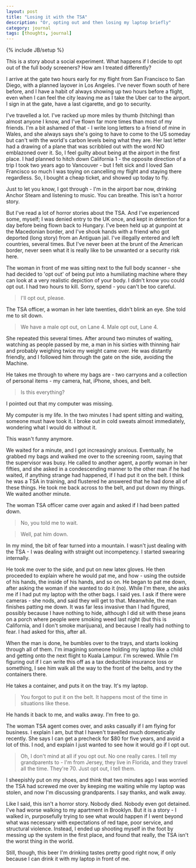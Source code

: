 ```yaml
---
layout: post
title: "Losing it with the TSA"
description: "Or, opting out and then losing my laptop briefly"
category: journal
tags: [thoughts, journal]
---
```

{% include JB/setup %}

This is a story about a social experiment. What happens if I decide to opt out of the full body screeners? How am I treated differently?

I arrive at the gate two hours early for my flight from San Francisco to San Diego, with a planned layover in Los Angeles. I've never flown south of here before, and I have a habit of always showing up two hours before a flight, even when I can feel the city leaving me as I take the Uber car to the airport. I sign in at the gate, have a last cigarette, and go to security.

I've travelled a lot. I've racked up more miles by thumb (hitching) than almost anyone I know, and I've flown far more times than most of my friends. I'm a bit ashamed of that - I write long letters to a friend of mine in Wales, and she always says she's going to have to come to the US someday but can't with the world's carbon levels being what they are. Her last letter had a drawing of a plane that was scribbled out with the word NO emblazoned over it. So, I feel guilty about being at the airport in the first place. I had planned to hitch down California 1 - the opposite direction of a trip I took two years ago to Vancouver - but I felt sick and I loved San Francisco so much I was toying on cancelling my flight and staying there regardless. So, I bought a cheap ticket, and showed up today to fly.

Just to let you know, I got through - I'm in the airport bar now, drinking Anchor Steam and listening to music. You can breathe. This isn't a horror story.

But I've read a lot of horror stories about the TSA. And I've experienced some, myself; I was denied entry to the UK once, and kept in detention for a day before being flown back to Hungary. I've been held up at gunpoint at the Macedonian border, and I've shook hands with a friend who got deported (long story) from an Antiguan jail. I've illegally entered and left countries, several times. But I've never been at the brunt of the American border, never seen what it is really like to be unwanted or a security risk here.

The woman in front of me was sitting next to the full body scanner - she had decided to 'opt out' of being put into a humiliating machine where they can look at a very realistic depiction of your body. I didn't know you could opt out. I had two hours to kill. Sorry, spend - you can't be too careful.

> I'll opt out, please.

The TSA officer, a woman in her late twenties, didn't blink an eye. She told me to sit down.

> We have a male opt out, on Lane 4. Male opt out, Lane 4.

She repeated this several times. After around two minutes of waiting, watching as people passed by me, a man in his sixties with thinning hair and probably weighing twice my weight came over. He was distantly friendly, and I followed him through the gate on the side, avoiding the Machine.

He takes me through to where my bags are - two carryons and a collection of personal items - my camera, hat, iPhone, shoes, and belt.

> Is this everything?

I pointed out that my computer was missing.

My computer is my life. In the two minutes I had spent sitting and waiting, someone must have took it. I broke out in cold sweats almost immediately, wondering what I would do without it.

This wasn't funny anymore.

We waited for a minute, and I got increasingly anxious. Eventually, he grabbed my bags and walked me over to the screening room, saying that the supervisor was busy. He called to another agent, a portly woman in her fifties, and she asked in a condescending manner to the other man if he had waited, if anything strange had happened, if I had put it on the belt. I think he was a TSA in training, and flustered he answered that he had done all of these things. He took me back across to the belt, and put down my things. We waited another minute.

The woman TSA officer came over again and asked if I had been patted down.

> No, you told me to wait.

> Well, pat him down.

In my mind, the bit of fear turned into a mountain. I wasn't just dealing with the TSA - I was dealing with straight out incompetency. I started swearing internally.

He took me over to the side, and put on new latex gloves. He then proceeded to explain where he would pat me, and how - using the outside of his hands, the inside of his hands, and so on. He began to pat me down, after asking the woman if she wanted to do it (no). While I'm there, she asks me if I had put my laptop with the other bags. I said yes. I ask if there were cameras - she nods, and said they will get to that. Meanwhile, the man finishes patting me down. It was far less invasive than I had figured, possibly because I have nothing to hide, although I did sit with these jeans on a porch where people were smoking weed last night (but this is California, and I don't smoke marijuana), and because I really had nothing to fear. I had asked for this, after all.

When the man is done, he bumbles over to the trays, and starts looking through all of them. I'm imagining someone holding my laptop like a child and getting onto the next flight to Kuala Lampur. I'm screwed. While I'm figuring out if I can write this off as a tax deductible insurance loss or something, I see him walk all the way to the front of the belts, and try the containers there.

He takes a container, and puts it on the tray. It's my laptop.

> You forgot to put it on the belt. It happens most of the time in situations like these.

He hands it back to me, and walks away. I'm free to go.

The woman TSA agent comes over, and asks casually if I am flying for business. I explain I am, but that I haven't travelled much domestically recently. She says I can get a precheck for $80 for five years, and avoid a lot of this. I nod, and explain I just wanted to see how it would go if I opt out.

> Oh, I don't mind at all if you opt out. No one really cares. I tell my grandparents to - I'm from Jersey, they live in Florida, and they travel all the time. They're 70. Just opt out, I tell them.

I sheepishly put on my shoes, and think that two minutes ago I was worried the TSA had screwed me over by keeping me waiting while my laptop was stolen, and now I'm discussing grandparents. I say thanks, and walk away.

Like I said, this isn't a horror story. Nobody died. Nobody even got detained. I've had worse walking to my apartment in Brooklyn. But it is a story - I walked in, purposefully trying to see what would happen if I went beyond what was necessary with expectations of red tape, poor service, and structural violence. Instead, I ended up shooting myself in the foot by messing up the system in the first place, and found that really, the TSA isn't the worst thing in the world.

Still, though, this beer I'm drinking tastes pretty good right now, if only because I can drink it with my laptop in front of me.









